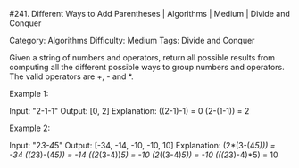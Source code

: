 #241. Different Ways to Add Parentheses | Algorithms | Medium | Divide and Conquer

Category: Algorithms
Difficulty: Medium
Tags: Divide and Conquer

Given a string of numbers and operators, return all possible results from computing all the different possible ways to group numbers and operators. The valid operators are +, - and *.

Example 1:


Input: "2-1-1"
Output: [0, 2]
Explanation: 
((2-1)-1) = 0 
(2-(1-1)) = 2

Example 2:


Input: "2*3-4*5"
Output: [-34, -14, -10, -10, 10]
Explanation: 
(2*(3-(4*5))) = -34 
((2*3)-(4*5)) = -14 
((2*(3-4))*5) = -10 
(2*((3-4)*5)) = -10 
(((2*3)-4)*5) = 10

